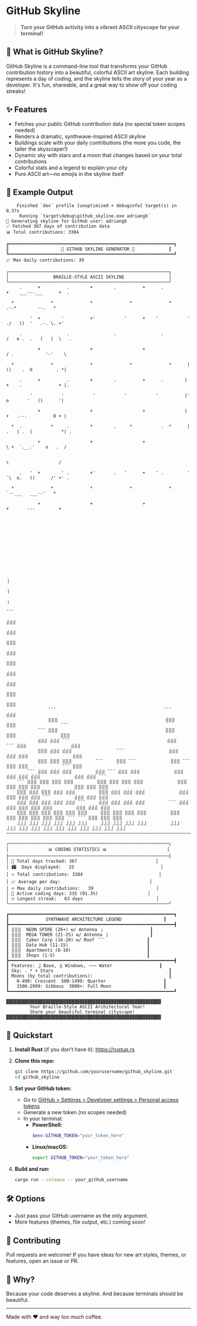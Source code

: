 # GitHub Skyline

> **Turn your GitHub activity into a vibrant ASCII cityscape for your terminal!**

## 🌆 What is GitHub Skyline?

GitHub Skyline is a command-line tool that transforms your GitHub contribution history into a beautiful, colorful ASCII art skyline. Each building represents a day of coding, and the skyline tells the story of your year as a developer. It's fun, shareable, and a great way to show off your coding streaks!

## ✨ Features
- Fetches your public GitHub contribution data (no special token scopes needed)
- Renders a dramatic, synthwave-inspired ASCII skyline
- Buildings scale with your daily contributions (the more you code, the taller the skyscraper!)
- Dynamic sky with stars and a moon that changes based on your total contributions
- Colorful stats and a legend to explain your city
- Pure ASCII art—no emojis in the skyline itself

## 📸 Example Output
```
    Finished `dev` profile [unoptimized + debuginfo] target(s) in 0.37s
     Running `target\debug\github_skyline.exe adriangb`
🚀 Generating skyline for GitHub user: adriangb
✅ Fetched 367 days of contribution data
📊 Total contributions: 3384

╔═══════════════════════════════════════════════════════════════╗
║                    🚀 GITHUB SKYLINE GENERATOR 🚀             ║
╚═══════════════════════════════════════════════════════════════╝
📈 Max daily contributions: 39

┌─────────────────────────────────────────────────────────────┐
│                 BRAILLE-STYLE ASCII SKYLINE                 │
└─────────────────────────────────────────────────────────────┘
     .      +          .        +        .          +      .            +    ___---___      +  .   

  *              *              *              *              *           .--*        --.   *      

         '  +        '          +'           '      +    '           '  ./   ()  '   .-. \. +'     

     .                 .                 .                 .           /   o .  .   (   )  \   .   

            +                   +                   +                 / .            '-'    \      

  *              *              *              *              *      | ()    .  O         . *|     

     .      +          .        +        .          +      .        |   +    .              + |.   

         '           '           '           '           '          |'   o       '   ()      '|    

            +                   +                   +               |   +   .--.          O + |    

  *  .           *     .        *        .     *           .  *      | .   | .  |           *| .   

            +                   +                   +                 \ +  `.__.'    o   .  /      

                                                                       \                   /       

     .   '  +        ' .        +'       .   '      +    ' .         '  `\  o.   ()      /' +' .   

  *              *              *              *              *           `--___   ___--'   *      

            +                   +                   +                   +       ---         +      












                                                                         ⢸
                                                                         ⢸
                                                                         ⢰ 
                                                                        ¯¯¯
                                                                        ⣾⣾⣾
                                                                        ⣾⣾⣾
                                                                        ⣿⣿⣿
                                                                        ⣾⣾⣾
                                                                        ⣿⣿⣿
                                                                        ⣾⣾⣾
                                                                        ⣾⣾⣾
                                                                        ⣿⣿⣿
                                                                        ⣿⣿⣿
                ¯¯¯                                         ¯¯¯         ⣾⣾⣾
                ⣿⣿⣿                                         ⣿⣿⣿         ⣿⣿⣿                 ¯¯¯    
            ¯¯¯ ⣿⣿⣿                                         ⣿⣿⣿         ⣿⣿⣿                 ⣿⣿⣿    
            ⣾⣾⣾ ⣾⣾⣾ ¯¯¯                                     ⣾⣾⣾     ¯¯¯ ⣾⣾⣾                 ⣾⣾⣾    
            ⣿⣿⣿ ⣾⣾⣾ ⣾⣾⣾                 ¯¯¯                 ⣾⣾⣾     ⣾⣾⣾ ⣾⣾⣾                 ⣾⣾⣾    
            ⣿⣿⣿ ⣿⣿⣿ ⣿⣿⣿         ¯¯¯     ⣿⣿⣿ ¯¯¯             ⣿⣿⣿ ¯¯¯ ⣿⣿⣿ ⣿⣿⣿             ¯¯¯ ⣿⣿⣿    
        ¯¯¯ ⣾⣾⣾ ⣾⣾⣾ ⣾⣾⣾         ⣾⣾⣾ ¯¯¯ ⣾⣾⣾ ⣾⣾⣾             ⣾⣾⣾ ⣾⣾⣾ ⣾⣾⣾ ⣾⣾⣾             ⣾⣾⣾ ⣾⣾⣾ ¯¯¯
    ¯¯¯ ⣿⣿⣿ ⣿⣿⣿ ⣿⣿⣿ ⣿⣿⣿         ⣿⣿⣿ ⣿⣿⣿ ⣿⣿⣿ ⣿⣿⣿             ⣿⣿⣿ ⣿⣿⣿ ⣿⣿⣿ ⣿⣿⣿             ⣿⣿⣿ ⣿⣿⣿ ⣿⣿⣿
    ⣿⣿⣿ ⣾⣾⣾ ⣿⣿⣿ ⣾⣾⣾ ⣾⣾⣾         ⣿⣿⣿ ⣾⣾⣾ ⣾⣾⣾ ⣾⣾⣾             ⣾⣾⣾ ⣿⣿⣿ ⣾⣾⣾ ⣾⣾⣾ ¯¯¯         ⣾⣾⣾ ⣾⣾⣾ ⣾⣾⣾
    ⣾⣾⣾ ⣾⣾⣾ ⣾⣾⣾ ⣾⣾⣾ ⣾⣾⣾ ¯¯¯     ⣾⣾⣾ ⣾⣾⣾ ⣾⣾⣾ ⣾⣾⣾         ¯¯¯ ⣾⣾⣾ ⣾⣾⣾ ⣾⣾⣾ ⣾⣾⣾ ⣾⣾⣾         ⣾⣾⣾ ⣾⣾⣾ ⣾⣾⣾
    ⣿⣿⣿ ⣿⣿⣿ ⣿⣿⣿ ⣿⣿⣿ ⣿⣿⣿ ⣿⣿⣿     ⣿⣿⣿ ⣿⣿⣿ ⣿⣿⣿ ⣿⣿⣿         ⣿⣿⣿ ⣿⣿⣿ ⣿⣿⣿ ⣿⣿⣿ ⣿⣿⣿ ⣿⣿⣿ ¯¯¯ ¯¯¯ ⣿⣿⣿ ⣿⣿⣿ ⣿⣿⣿
    ⣸⣸⣸ ⣸⣸⣸ ⣸⣸⣸ ⣸⣸⣸ ⣸⣸⣸ ⣸⣸⣸     ⣸⣸⣸ ⣸⣸⣸ ⣸⣸⣸ ⣸⣸⣸         ⣸⣸⣸ ⣸⣸⣸ ⣸⣸⣸ ⣸⣸⣸ ⣸⣸⣸ ⣸⣸⣸ ⣸⣸⣸ ⣸⣸⣸ ⣸⣸⣸ ⣸⣸⣸ ⣸⣸⣸
~~~~~~~~~~~~~~~~~~~~~~~~~~~~~~~~~~~~~~~~~~~~~~~~~~~~~~~~~~~~~~~~~~~~~~~~~~~~~~~~~~~~~~~~~~~~~~~~~~~

╭─────────────────────────────────────────────────────────────╮
│               📊 CODING STATISTICS 📊                       │
├─────────────────────────────────────────────────────────────┤
│ 📅 Total days tracked: 367                              │
│ 🏙️  Days displayed:   25                                 │
│ ⭐ Total contributions: 3384                             │
│ 📈 Average per day:                                  │
│ 🔥 Max daily contributions:   39                        │
│ 💪 Active coding days: 335 (91.3%)                   │
│ 🔥 Longest streak:   63 days                            │
╰─────────────────────────────────────────────────────────────╯

┏━━━━━━━━━━━━━━━━━━━━━━━━━━━━━━━━━━━━━━━━━━━━━━━━━━━━━━━━━━━━━━━┓
┃              SYNTHWAVE ARCHITECTURE LEGEND                ┃
┣━━━━━━━━━━━━━━━━━━━━━━━━━━━━━━━━━━━━━━━━━━━━━━━━━━━━━━━━━━━━━━━┫
┃ ⣿⣿⣿  NEON SPIRE (26+) w/ Antenna ⢰                  ┃
┃ ⣿⣿⣿  MEGA TOWER (21-25) w/ Antenna ⢸                ┃
┃ ⣿⣿⣿  Cyber Corp (16-20) w/ Roof ¯¯¯                ┃
┃ ⣿⣿⣿  Data Hub (11-15)                              ┃
┃ ⣿⣿⣿  Apartments (6-10)                             ┃
┃ ⣿⣿⣿  Shops (1-5)                                   ┃
┣━━━━━━━━━━━━━━━━━━━━━━━━━━━━━━━━━━━━━━━━━━━━━━━━━━━━━━━━━━━━━━━┫
┃ Features: ⣸ Base, ⣾ Windows, ~~~ Water                  ┃
┃ Sky: . * + Stars                                            ┃
┃ Moons (by total contributions):                             ┃
┃   0-499: Crescent  500-1499: Quarter                      ┃
┃   1500-2999: Gibbous  3000+: Full Moon                    ┃
┗━━━━━━━━━━━━━━━━━━━━━━━━━━━━━━━━━━━━━━━━━━━━━━━━━━━━━━━━━━━━━━━┛

▓▓▓▓▓▓▓▓▓▓▓▓▓▓▓▓▓▓▓▓▓▓▓▓▓▓▓▓▓▓▓▓▓▓▓▓▓▓▓▓▓▓▓▓▓▓▓▓▓▓▓▓▓▓▓▓▓▓▓
         Your Braille-Style ASCII Architectural Year!
         Share your beautiful terminal cityscape!
▓▓▓▓▓▓▓▓▓▓▓▓▓▓▓▓▓▓▓▓▓▓▓▓▓▓▓▓▓▓▓▓▓▓▓▓▓▓▓▓▓▓▓▓▓▓▓▓▓▓▓▓▓▓▓▓▓▓▓

```

## 🚀 Quickstart

1. **Install Rust** (if you don't have it):
   https://rustup.rs

2. **Clone this repo:**
   ```sh
   git clone https://github.com/yourusername/github_skyline.git
   cd github_skyline
   ```

3. **Set your GitHub token:**
   - Go to [GitHub > Settings > Developer settings > Personal access tokens](https://github.com/settings/tokens)
   - Generate a new token (no scopes needed)
   - In your terminal:
     - **PowerShell:**
       ```powershell
       $env:GITHUB_TOKEN="your_token_here"
       ```
     - **Linux/macOS:**
       ```bash
       export GITHUB_TOKEN="your_token_here"
       ```

4. **Build and run:**
   ```sh
   cargo run --release -- your_github_username
   ```

## 🛠️ Options
- Just pass your GitHub username as the only argument.
- More features (themes, file output, etc.) coming soon!

## 🤝 Contributing
Pull requests are welcome! If you have ideas for new art styles, themes, or features, open an issue or PR.

## 📢 Why?
Because your code deserves a skyline. And because terminals should be beautiful.

---

Made with ❤️ and way too much coffee. 